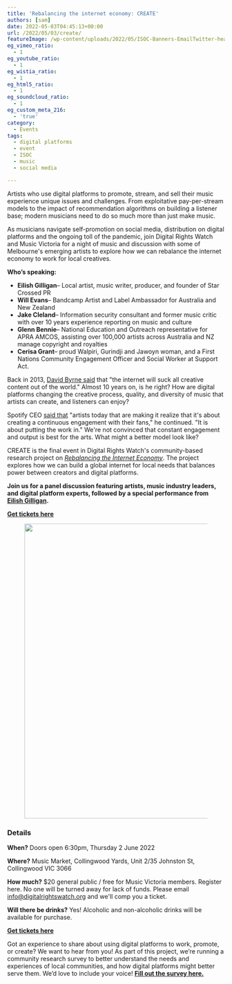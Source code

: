 ```yaml
---
title: 'Rebalancing the internet economy: CREATE'
authors: [sam]
date: 2022-05-03T04:45:13+00:00
url: /2022/05/03/create/
featureImage: /wp-content/uploads/2022/05/ISOC-Banners-EmailTwitter-header-900-×-500-px-1.png
eg_vimeo_ratio:
  - 1
eg_youtube_ratio:
  - 1
eg_wistia_ratio:
  - 1
eg_html5_ratio:
  - 1
eg_soundcloud_ratio:
  - 1
eg_custom_meta_216:
  - 'true'
category:
  - Events
tags:
  - digital platforms
  - event
  - ISOC
  - music
  - social media

---
```

Artists who use digital platforms to promote, stream, and sell their music experience unique issues and challenges. From exploitative pay-per-stream models to the impact of recommendation algorithms on building a listener base; modern musicians need to do so much more than just make music.

As musicians navigate self-promotion on social media, distribution on digital platforms and the ongoing toll of the pandemic, join Digital Rights Watch and Music Victoria for a night of music and discussion with some of Melbourne's emerging artists to explore how we can rebalance the internet economy to work for local creatives.

**Who&#8217;s speaking:**

  * **Eilish Gilligan**&#8211; Local artist, music writer, producer, and founder of Star Crossed PR
  * **Will Evans**&#8211; Bandcamp Artist and Label Ambassador for Australia and New Zealand
  * **Jake Cleland**&#8211; Information security consultant and former music critic with over 10 years experience reporting on music and culture
  * **Glenn Bennie**&#8211; National Education and Outreach representative for APRA AMCOS, assisting over 100,000 artists across Australia and NZ manage copyright and royalties
  * **Cerisa Grant**&#8211; proud Walpiri, Gurindji and Jawoyn woman, and a First Nations Community Engagement Officer and Social Worker at Support Act.

Back in 2013, [David Byrne said][1] that "the internet will suck all creative content out of the world." Almost 10 years on, is he right? How are digital platforms changing the creative process, quality, and diversity of music that artists can create, and listeners can enjoy?

Spotify CEO [said that][2] "artists today that are making it realize that it's about creating a continuous engagement with their fans," he continued. "It is about putting the work in." We're not convinced that constant engagement and output is best for the arts. What might a better model look like?

CREATE is the final event in Digital Rights Watch's community-based research project on [_Rebalancing the Internet Economy_][3]. The project explores how we can build a global internet for local needs that balances power between creators and digital platforms.

**Join us for a panel discussion featuring artists, music industry leaders, and digital platform experts, followed by a special performance from [Eilish Gilligan][4].**

<div class="wp-block-buttons is-content-justification-center is-layout-flex wp-container-core-buttons-layout-4 wp-block-buttons-is-layout-flex">
  <div class="wp-block-button is-style-fill">
    <a class="wp-block-button__link has-cool-to-warm-spectrum-gradient-background has-background" href="https://www.eventbrite.com/e/rebalancing-the-internet-economy-create-tickets-332508932167" target="_blank" rel="noreferrer noopener"><strong>Get tickets here</strong></a>
  </div>
</div><figure class="wp-block-image size-large">

<img loading="lazy" decoding="async" width="1024" height="682" src="/wp-content/uploads/2022/05/EilishGilligan_JeffAndersenJnr_House_Film_000028_medium-1024x682.jpeg" alt="" class="wp-image-8337" srcset="/wp-content/uploads/2022/05/EilishGilligan_JeffAndersenJnr_House_Film_000028_medium-1024x682.jpeg 1024w, /wp-content/uploads/2022/05/EilishGilligan_JeffAndersenJnr_House_Film_000028_medium-300x200.jpeg 300w, /wp-content/uploads/2022/05/EilishGilligan_JeffAndersenJnr_House_Film_000028_medium-768x512.jpeg 768w, /wp-content/uploads/2022/05/EilishGilligan_JeffAndersenJnr_House_Film_000028_medium.jpeg 1280w" sizes="(max-width: 1024px) 100vw, 1024px" /> </figure>

### Details

**When?** Doors open 6:30pm, Thursday 2 June 2022

**Where?** Music Market, Collingwood Yards, Unit 2/35 Johnston St, Collingwood VIC 3066

**How much?** $20 general public / free for Music Victoria members. Register here.
No one will be turned away for lack of funds. Please email <info@digitalrightswatch.org> and we'll comp you a ticket.

**Will there be drinks?** Yes! Alcoholic and non-alcoholic drinks will be available for purchase.

<div class="wp-block-buttons is-content-justification-center is-layout-flex wp-container-core-buttons-layout-5 wp-block-buttons-is-layout-flex">
  <div class="wp-block-button is-style-fill">
    <a class="wp-block-button__link has-cool-to-warm-spectrum-gradient-background has-background" href="https://www.eventbrite.com/e/rebalancing-the-internet-economy-create-tickets-332508932167" target="_blank" rel="noreferrer noopener"><strong>Get tickets here</strong></a>
  </div>
</div>

Got an experience to share about using digital platforms to work, promote, or create? We want to hear from you! As part of this project, we&#8217;re running a community research survey to better understand the needs and experiences of local communities, and how digital platforms might better serve them. We&#8217;d love to include your voice! **[Fill out the survey here.][5]**

 [1]: https://www.theguardian.com/music/2013/oct/11/david-byrne-internet-content-world
 [2]: https://consequence.net/2020/08/spotify-daniel-ek-artist-recording-comments/
 [3]: https://digitalrightswatch.org.au/interneteconomy/
 [4]: https://www.eilishgilligan.com/
 [5]: https://l5225goxwke.typeform.com/to/KKYqfcA2

